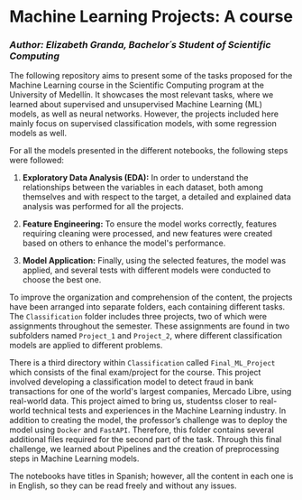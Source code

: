 # **Machine Learning Projects: A course**

### ***Author: Elizabeth Granda, Bachelor´s Student of Scientific Computing***

The following repository aims to present some of the tasks proposed for the Machine Learning course in the Scientific Computing program at the University of Medellín. It showcases the most relevant tasks, where we learned about supervised and unsupervised Machine Learning (ML) models, as well as neural networks. However, the projects included here mainly focus on supervised classification models, with some regression models as well.

For all the models presented in the different notebooks, the following steps were followed:

1. **Exploratory Data Analysis (EDA):** In order to understand the relationships between the variables in each dataset, both among themselves and with respect to the target, a detailed and explained data analysis was performed for all the projects.

2. **Feature Engineering:** To ensure the model works correctly, features requiring cleaning were processed, and new features were created based on others to enhance the model's performance.

3. **Model Application:** Finally, using the selected features, the model was applied, and several tests with different models were conducted to choose the best one.

To improve the organization and comprehension of the content, the projects have been arranged into separate folders, each containing different tasks. The `Classification` folder includes three projects, two of which were assignments throughout the semester. These assignments are found in two subfolders named `Project_1` and `Project_2`, where different classification models are applied to different problems.

There is a third directory within `Classification` called `Final_ML_Project` which consists of the final exam/project for the course. This project involved developing a classification model to detect fraud in bank transactions for one of the world's largest companies, Mercado Libre, using real-world data. This project aimed to bring us, studentss closer to real-world technical tests and experiences in the Machine Learning industry. In addition to creating the model, the professor’s challenge was to deploy the model using `Docker` and `FastAPI`. Therefore, this folder contains several additional files required for the second part of the task. Through this final challenge, we learned about Pipelines and the creation of preprocessing steps in Machine Learning models.

The notebooks have titles in Spanish; however, all the content in each one is in English, so they can be read freely and without any issues.

